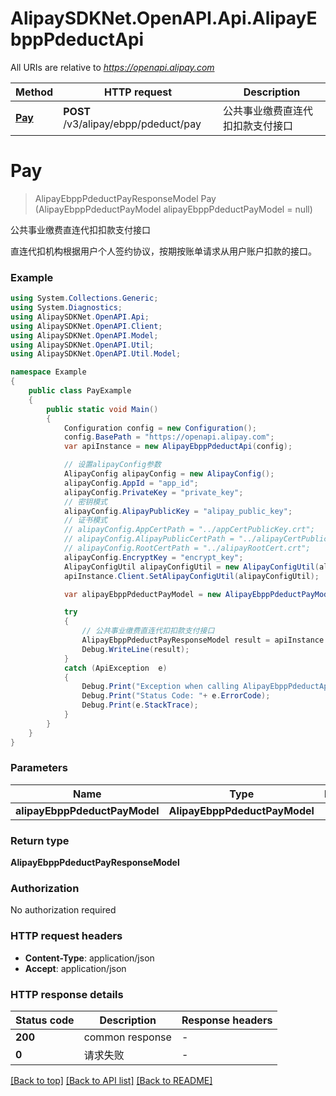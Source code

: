 # AlipaySDKNet.OpenAPI.Api.AlipayEbppPdeductApi

All URIs are relative to *https://openapi.alipay.com*

Method | HTTP request | Description
------------- | ------------- | -------------
[**Pay**](AlipayEbppPdeductApi.md#pay) | **POST** /v3/alipay/ebpp/pdeduct/pay | 公共事业缴费直连代扣扣款支付接口


<a name="pay"></a>
# **Pay**
> AlipayEbppPdeductPayResponseModel Pay (AlipayEbppPdeductPayModel alipayEbppPdeductPayModel = null)

公共事业缴费直连代扣扣款支付接口

直连代扣机构根据用户个人签约协议，按期按账单请求从用户账户扣款的接口。

### Example
```csharp
using System.Collections.Generic;
using System.Diagnostics;
using AlipaySDKNet.OpenAPI.Api;
using AlipaySDKNet.OpenAPI.Client;
using AlipaySDKNet.OpenAPI.Model;
using AlipaySDKNet.OpenAPI.Util;
using AlipaySDKNet.OpenAPI.Util.Model;

namespace Example
{
    public class PayExample
    {
        public static void Main()
        {
            Configuration config = new Configuration();
            config.BasePath = "https://openapi.alipay.com";
            var apiInstance = new AlipayEbppPdeductApi(config);

            // 设置alipayConfig参数
            AlipayConfig alipayConfig = new AlipayConfig();
            alipayConfig.AppId = "app_id";
            alipayConfig.PrivateKey = "private_key";
            // 密钥模式
            alipayConfig.AlipayPublicKey = "alipay_public_key";
            // 证书模式
            // alipayConfig.AppCertPath = "../appCertPublicKey.crt";
            // alipayConfig.AlipayPublicCertPath = "../alipayCertPublicKey_RSA2.crt";
            // alipayConfig.RootCertPath = "../alipayRootCert.crt";
            alipayConfig.EncryptKey = "encrypt_key";
            AlipayConfigUtil alipayConfigUtil = new AlipayConfigUtil(alipayConfig);
            apiInstance.Client.SetAlipayConfigUtil(alipayConfigUtil);

            var alipayEbppPdeductPayModel = new AlipayEbppPdeductPayModel(); // AlipayEbppPdeductPayModel |  (optional) 

            try
            {
                // 公共事业缴费直连代扣扣款支付接口
                AlipayEbppPdeductPayResponseModel result = apiInstance.Pay(alipayEbppPdeductPayModel);
                Debug.WriteLine(result);
            }
            catch (ApiException  e)
            {
                Debug.Print("Exception when calling AlipayEbppPdeductApi.Pay: " + e.Message );
                Debug.Print("Status Code: "+ e.ErrorCode);
                Debug.Print(e.StackTrace);
            }
        }
    }
}
```

### Parameters

Name | Type | Description  | Notes
------------- | ------------- | ------------- | -------------
 **alipayEbppPdeductPayModel** | **AlipayEbppPdeductPayModel**|  | [optional] 

### Return type

**AlipayEbppPdeductPayResponseModel**

### Authorization

No authorization required

### HTTP request headers

 - **Content-Type**: application/json
 - **Accept**: application/json


### HTTP response details
| Status code | Description | Response headers |
|-------------|-------------|------------------|
| **200** | common response |  -  |
| **0** | 请求失败 |  -  |

[[Back to top]](#) [[Back to API list]](../README.md#documentation-for-api-endpoints) [[Back to README]](../README.md)

